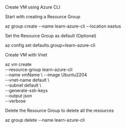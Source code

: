 Create VM using Azure CLI

Start with creating a Resource Group

az group create --name learn-azure-cli --location eastus

Set the Resource Group as default (Optional)

az config set defaults.group=learn-azure-cli

Create VM with Vnet

az vm create \
  --resource-group learn-azure-cli \
  --name vmName \ 
  --image Ubuntu2204 \
  --vnet-name default \  
  --subnet default \    
  --generate-ssh-keys \
  --output json \
  --verbose

Delete the Resource Group to delete all the resources

az group delete --name learn-azure-cli

